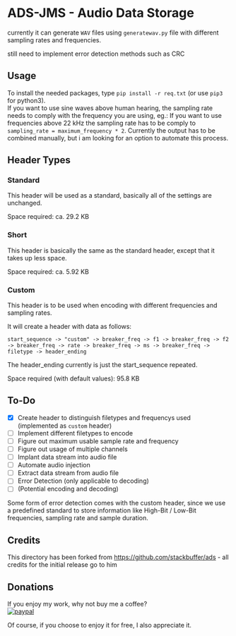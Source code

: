 # ADS-JMS - Audio Data Storage

currently it can generate `WAV` files using `generatewav.py` file with different sampling rates and frequencies.

still need to implement error detection methods such as CRC

## Usage

To install the needed packages, type `pip install -r req.txt` (or use `pip3` for python3).   
If you want to use sine waves above human hearing, the sampling rate needs to comply with the frequency you are using, eg.: If you want to use frequencies above 22 kHz the sampling rate has to be comply to `sampling_rate = maximum_frequency * 2`. Currently the output has to be combined manually, but i am looking for an option to automate this process.

## Header Types

### Standard

This header will be used as a standard, basically all of the settings are unchanged.

Space required: ca. 29.2 KB

### Short

This header is basically the same as the standard header, except that it takes up less space.

Space required: ca. 5.92 KB

### Custom

This header is to be used when encoding with different frequencies and sampling rates.

It will create a header with data as follows:

`start_sequence -> "custom" -> breaker_freq -> f1 -> breaker_freq -> f2 -> breaker_freq -> rate -> breaker_freq -> ms -> breaker_freq -> filetype -> header_ending`

The header_ending currently is just the start_sequence repeated.

Space required (with default values): 95.8 KB

## To-Do

 - [x] Create header to distinguish filetypes and frequencys used (implemented as `custom` header)
 - [ ] Implement different filetypes to encode
 - [ ] Figure out maximum usable sample rate and frequency
 - [ ] Figure out usage of multiple channels
 - [ ] Implant data stream into audio file
 - [ ] Automate audio injection
 - [ ] Extract data stream from audio file
 - [ ] Error Detection (only applicable to decoding)
 - [ ] (Potential encoding and decoding)

Some form of error detection comes with the custom header, since we use a predefined standard to store information like High-Bit / Low-Bit frequencies, sampling rate and sample duration.

## Credits

This directory has been forked from https://github.com/stackbuffer/ads - all credits for the initial release go to him


## Donations

If you enjoy my work, why not buy me a coffee?      
[![paypal](https://www.paypalobjects.com/en_US/DK/i/btn/btn_donateCC_LG.gif)](https://www.paypal.com/donate/?hosted_button_id=K5KVUTX6HJHXU)

Of course, if you choose to enjoy it for free, I also appreciate it.